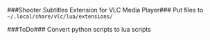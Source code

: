 ###Shooter Subtitles Extension for VLC Media Player###
Put files to `~/.local/share/vlc/lua/extensions/`


###ToDo###
Convert python scripts to lua scripts
